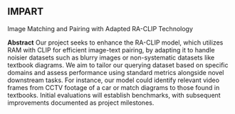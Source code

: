 ## IMPART ##
 Image Matching and Pairing with Adapted RA-CLIP Technology

**Abstract**
Our project seeks to enhance the RA-CLIP model, which utilizes RAM with CLIP for efficient image-text pairing, by adapting it to handle noisier datasets such as blurry images or non-systematic datasets like textbook diagrams. We aim to tailor our querying dataset based on specific domains and assess performance using standard metrics alongside novel downstream tasks. For instance, our model could identify relevant video frames from CCTV footage of a car or match diagrams to those found in textbooks. Initial evaluations will establish benchmarks, with subsequent improvements documented as project milestones.
